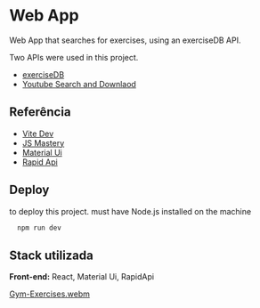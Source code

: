 
# Web App 

Web App that searches for exercises, using an exerciseDB API.

Two APIs were used in this project.

- [exerciseDB](https://rapidapi.com/justin-WFnsXH_t6/api/exercisedb)
- [Youtube Search and Downlaod](https://rapidapi.com/h0p3rwe/api/youtube-search-and-download/)
## Referência

 - [Vite Dev](https://vitejs.dev/)
 - [JS Mastery](https://www.youtube.com/@javascriptmastery)
 - [Material Ui](https://mui.com/)
 - [Rapid Api](https://https://rapidapi.com/)

## Deploy

to deploy this project.
must have Node.js installed on the machine

```bash
  npm run dev
```


## Stack utilizada

**Front-end:** React, Material Ui, RapidApi



[Gym-Exercises.webm](https://user-images.githubusercontent.com/97196276/230998364-1803e208-28b1-4a5f-8c8f-a8a18e428f47.webm)
